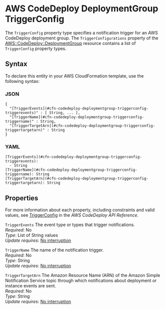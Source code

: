 # AWS CodeDeploy DeploymentGroup TriggerConfig<a name="aws-properties-codedeploy-deploymentgroup-triggerconfig"></a>

The `TriggerConfig` property type specifies a notification trigger for an AWS CodeDeploy deployment group\. The `TriggerConfigurations` property of the [AWS::CodeDeploy::DeploymentGroup](aws-resource-codedeploy-deploymentgroup.md) resource contains a list of `TriggerConfig` property types\.

## Syntax<a name="aws-properties-codedeploy-deploymentgroup-triggerconfig-syntax"></a>

To declare this entity in your AWS CloudFormation template, use the following syntax:

### JSON<a name="aws-properties-codedeploy-deploymentgroup-triggerconfig-syntax.json"></a>

```
{
  "[TriggerEvents](#cfn-codedeploy-deploymentgroup-triggerconfig-triggerevents)" : [ String, ... ],
  "[TriggerName](#cfn-codedeploy-deploymentgroup-triggerconfig-triggername)" : String,
  "[TriggerTargetArn](#cfn-codedeploy-deploymentgroup-triggerconfig-triggertargetarn)" : String
}
```

### YAML<a name="aws-properties-codedeploy-deploymentgroup-triggerconfig-syntax.yaml"></a>

```
[TriggerEvents](#cfn-codedeploy-deploymentgroup-triggerconfig-triggerevents): 
  - String
[TriggerName](#cfn-codedeploy-deploymentgroup-triggerconfig-triggername): String
[TriggerTargetArn](#cfn-codedeploy-deploymentgroup-triggerconfig-triggertargetarn): String
```

## Properties<a name="aws-properties-codedeploy-deploymentgroup-triggerconfig-properties"></a>

For more information about each property, including constraints and valid values, see [TriggerConfig](http://docs.aws.amazon.com/codedeploy/latest/APIReference/API_TriggerConfig.html) in the *AWS CodeDeploy API Reference*\.

`TriggerEvents`  <a name="cfn-codedeploy-deploymentgroup-triggerconfig-triggerevents"></a>
The event type or types that trigger notifications\.  
*Required*: No  
*Type*: List of String values  
*Update requires*: [No interruption](using-cfn-updating-stacks-update-behaviors.md#update-no-interrupt)

`TriggerName`  <a name="cfn-codedeploy-deploymentgroup-triggerconfig-triggername"></a>
The name of the notification trigger\.  
*Required*: No  
*Type*: String  
*Update requires*: [No interruption](using-cfn-updating-stacks-update-behaviors.md#update-no-interrupt)

`TriggerTargetArn`  <a name="cfn-codedeploy-deploymentgroup-triggerconfig-triggertargetarn"></a>
The Amazon Resource Name \(ARN\) of the Amazon Simple Notification Service topic through which notifications about deployment or instance events are sent\.  
*Required*: No  
*Type*: String  
*Update requires*: [No interruption](using-cfn-updating-stacks-update-behaviors.md#update-no-interrupt)